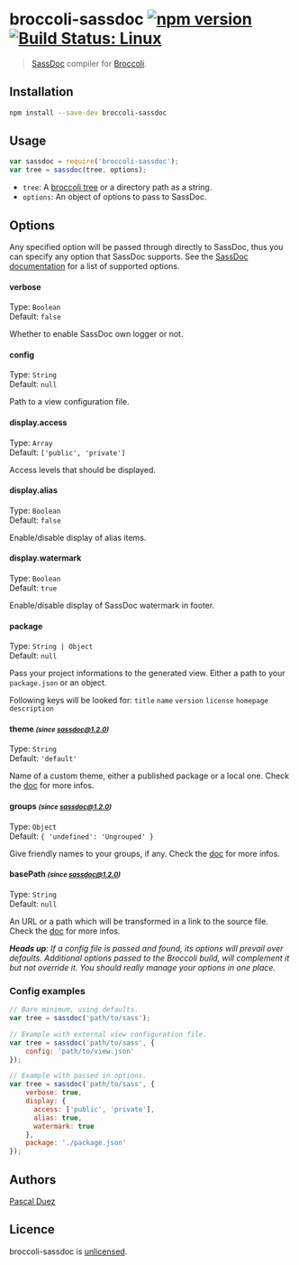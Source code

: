 # broccoli-sassdoc [![npm version](http://img.shields.io/npm/v/broccoli-sassdoc.svg?style=flat)](https://www.npmjs.org/package/broccoli-sassdoc) [![Build Status: Linux](http://img.shields.io/travis/SassDoc/broccoli-sassdoc.svg?style=flat)](https://travis-ci.org/SassDoc/broccoli-sassdoc?branch=master)

> [SassDoc] compiler for [Broccoli].

[SassDoc]: https://github.com/SassDoc/sassdoc
[Broccoli]: https://github.com/broccolijs/broccoli

## Installation

```sh
npm install --save-dev broccoli-sassdoc
```


## Usage

```js
var sassdoc = require('broccoli-sassdoc');
var tree = sassdoc(tree, options);
```

* `tree`: A [broccoli tree](https://github.com/broccolijs/broccoli#plugin-api-specification) or a directory path as a string.
* `options`: An object of options to pass to SassDoc.

## Options

Any specified option will be passed through directly to SassDoc, thus you can specify any option that SassDoc supports.
See the [SassDoc documentation](https://github.com/SassDoc/sassdoc/wiki/Customising-the-View) for a list of supported options.


#### verbose

Type: `Boolean`  
Default: `false`

Whether to enable SassDoc own logger or not.


#### config

Type: `String`  
Default: `null`

Path to a view configuration file.


#### display.access

Type: `Array`  
Default: `['public', 'private']`

Access levels that should be displayed.


#### display.alias

Type: `Boolean`  
Default: `false`

Enable/disable display of alias items.


#### display.watermark

Type: `Boolean`  
Default: `true`

Enable/disable display of SassDoc watermark in footer.


#### package

Type: `String | Object`  
Default: `null`

Pass your project informations to the generated view.
Either a path to your `package.json` or an object.

Following keys will be looked for:
`title`
`name`
`version`
`license`
`homepage`
`description`


#### theme <small>*(since sassdoc@1.2.0)*</small>


Type: `String`  
Default: `'default'`

Name of a custom theme, either a published package or a local one.
Check the [doc](https://github.com/SassDoc/sassdoc/wiki/Using-Your-Own-Theme) for more infos.


#### groups <small>*(since sassdoc@1.2.0)*</small>

Type: `Object`  
Default: `{ 'undefined': 'Ungrouped' }`

Give friendly names to your groups, if any.
Check the [doc](https://github.com/SassDoc/sassdoc-filter#group-name) for more infos.


#### basePath <small>*(since sassdoc@1.2.0)*</small>

Type: `String`  
Default: `null`

An URL or a path which will be transformed in a link to the source file.
Check the [doc](https://github.com/SassDoc/sassdoc/wiki/Customising-the-View) for more infos.


_**Heads up**: If a config file is passed and found, its options will prevail over defaults.
Additional options passed to the Broccoli build, will complement it but not override it.
You should really manage your options in one place._


### Config examples

```js
// Bare minimum, using defaults.
var tree = sassdoc('path/to/sass');
```

```js
// Example with external view configuration file.
var tree = sassdoc('path/to/sass', {
    config: 'path/to/view.json'
});
```

```js
// Example with passed in options.
var tree = sassdoc('path/to/sass', {
    verbose: true,
    display: {
      access: ['public', 'private'],
      alias: true,
      watermark: true
    },
    package: './package.json'
});
```


## Authors

[Pascal Duez](http://pascalduez.me)


## Licence

broccoli-sassdoc is [unlicensed](http://unlicense.org/).
